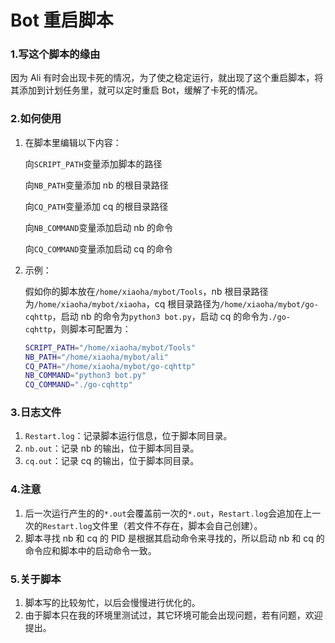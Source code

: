 # Bot 重启脚本

### 1.写这个脚本的缘由

因为 Ali 有时会出现卡死的情况，为了使之稳定运行，就出现了这个重启脚本，将其添加到计划任务里，就可以定时重启 Bot，缓解了卡死的情况。

### 2.如何使用

1. 在脚本里编辑以下内容：

   向`SCRIPT_PATH`变量添加脚本的路径

   向`NB_PATH`变量添加 nb 的根目录路径

   向`CQ_PATH`变量添加 cq 的根目录路径

   向`NB_COMMAND`变量添加启动 nb 的命令

   向`CQ_COMMAND`变量添加启动 cq 的命令

2. 示例：

   假如你的脚本放在`/home/xiaoha/mybot/Tools`，nb 根目录路径为`/home/xiaoha/mybot/xiaoha`，cq 根目录路径为`/home/xiaoha/mybot/go-cqhttp`，启动 nb 的命令为`python3 bot.py`，启动 cq 的命令为`./go-cqhttp`，则脚本可配置为：

   ```sh
   SCRIPT_PATH="/home/xiaoha/mybot/Tools"
   NB_PATH="/home/xiaoha/mybot/ali"
   CQ_PATH="/home/xiaoha/mybot/go-cqhttp"
   NB_COMMAND="python3 bot.py"
   CQ_COMMAND="./go-cqhttp"

### 3.日志文件

1. `Restart.log`：记录脚本运行信息，位于脚本同目录。
2. `nb.out`：记录 nb 的输出，位于脚本同目录。
3. `cq.out`：记录 cq 的输出，位于脚本同目录。

### 4.注意

1. 后一次运行产生的的`*.out`会覆盖前一次的`*.out`，`Restart.log`会追加在上一次的`Restart.log`文件里（若文件不存在，脚本会自己创建）。
2. 脚本寻找 nb 和 cq 的 PID 是根据其启动命令来寻找的，所以启动 nb 和 cq 的命令应和脚本中的启动命令一致。

### 5.关于脚本

1. 脚本写的比较匆忙，以后会慢慢进行优化的。
2. 由于脚本只在我的环境里测试过，其它环境可能会出现问题，若有问题，欢迎提出。